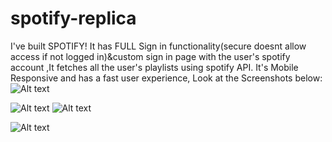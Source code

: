 # spotify-replica
I've built SPOTIFY! It has FULL Sign in functionality(secure doesnt allow access if not logged in)&custom sign in page with the user's spotify account ,It fetches all the user's playlists using spotify API. It's Mobile Responsive and has a fast user experience, Look at the Screenshots below:
![Alt text](https://user-images.githubusercontent.com/93687653/145636638-ff8bbe30-427e-4032-ba6d-4d0acfbb0a6c.png?raw=true "Screenshot")

![Alt text](https://user-images.githubusercontent.com/93687653/145636669-ce32d948-1ef8-4066-8924-31d9c6f556cc.png?raw=true "Screenshot")
![Alt text](https://user-images.githubusercontent.com/93687653/145636723-ed0e7197-f78d-4841-8260-603e08c515b9.png?raw=true "Screenshot")

![Alt text](https://user-images.githubusercontent.com/93687653/145638161-09b7aef1-85ca-4697-9428-e3e31ac96d06.png?raw=true "Screenshot")
